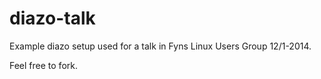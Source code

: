 diazo-talk
==========

Example diazo setup used for a talk in Fyns Linux Users Group 12/1-2014.

Feel free to fork.


